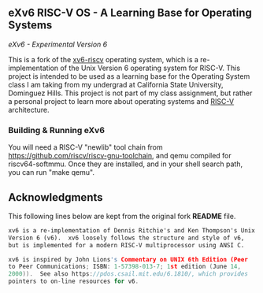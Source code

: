 ## eXv6 RISC-V OS - A Learning Base for Operating Systems
_eXv6 - Experimental Version 6_

This is a fork of the [xv6-riscv](https://github.com/mit-pdos/xv6-riscv) operating system, which is a re-implementation of the Unix Version 6 operating system for RISC-V. This project is intended to be used as a learning base for the Operating System class I am taking from my undergrad at California State University, Dominguez Hills. This project is not part of my class assignment, but rather a personal project to learn more about operating systems and [RISC-V](https://en.wikipedia.org/wiki/RISC-V) architecture.

### Building & Running eXv6
You will need a RISC-V "newlib" tool chain from
https://github.com/riscv/riscv-gnu-toolchain, and qemu compiled for
riscv64-softmmu.  Once they are installed, and in your shell
search path, you can run "make qemu".

## Acknowledgments
This following lines below are kept from the original fork **README** file.

```txt
xv6 is a re-implementation of Dennis Ritchie's and Ken Thompson's Unix
Version 6 (v6).  xv6 loosely follows the structure and style of v6,
but is implemented for a modern RISC-V multiprocessor using ANSI C.
```

```c
xv6 is inspired by John Lions's Commentary on UNIX 6th Edition (Peer
to Peer Communications; ISBN: 1-57398-013-7; 1st edition (June 14,
2000)).  See also https://pdos.csail.mit.edu/6.1810/, which provides
pointers to on-line resources for v6.
```